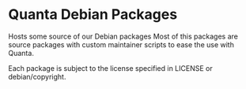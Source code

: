 # Quanta Debian Packages

Hosts some source of our Debian packages
Most of this packages are source packages with custom maintainer scripts to
ease the use with Quanta.

Each package is subject to the license specified in LICENSE or debian/copyright.
